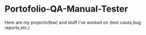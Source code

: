 # Portofolio-QA-Manual-Tester
Here are my projects(few) and stuff i've worked on (test cases,bug reports,etc.)
